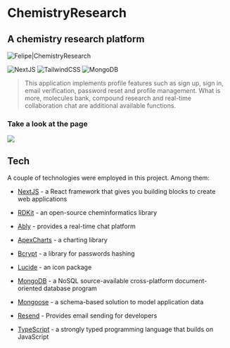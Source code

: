 # ChemistryResearch

## A chemistry research platform

![Felipe|ChemistryResearch](https://img.shields.io/badge/FelipeMDantas-ChemistryResearch-blue)

<p>

![NextJS](https://img.shields.io/badge/Next-black?style=for-the-badge&logo=next.js&logoColor=white)
![TailwindCSS](https://img.shields.io/badge/tailwindcss-%2338B2AC.svg?style=for-the-badge&logo=tailwind-css&logoColor=white)
![MongoDB](https://img.shields.io/badge/MongoDB-%234ea94b.svg?style=for-the-badge&logo=mongodb&logoColor=white)

> This application implements profile features such as sign up, sign in, email verification, password reset and profile management. What is more, molecules bank, compound research and real-time collaboration chat are additional available functions.

### Take a look at the page

<img src = gif/page_gif.gif>

## Tech

A couple of technologies were employed in this project. Among them:

- [NextJS] - a React framework that gives you building blocks to create web applications
- [RDKit] - an open-source cheminformatics library
- [Ably] - provides a real-time chat platform
- [ApexCharts] - a charting library
- [Bcrypt] - a library for passwords hashing
- [Lucide] - an icon package
- [MongoDB] - a NoSQL source-available cross-platform document-oriented database program
- [Mongoose] - a schema-based solution to model application data
- [Resend] - Provides email sending for developers
- [TypeScript] - a strongly typed programming language that builds on JavaScript

  [nextjs]: https://nextjs.org/
  [rdkit]: https://www.rdkit.org/
  [ably]: https://ably.com/
  [apexcharts]: https://apexcharts.com/
  [bcrypt]: https://www.npmjs.com/package/bcrypt
  [lucide]: https://lucide.dev/
  [mongodb]: https://www.mongodb.com/
  [mongoose]: https://mongoosejs.com/
  [resend]: https://resend.com/
  [typescript]: https://www.typescriptlang.org/
